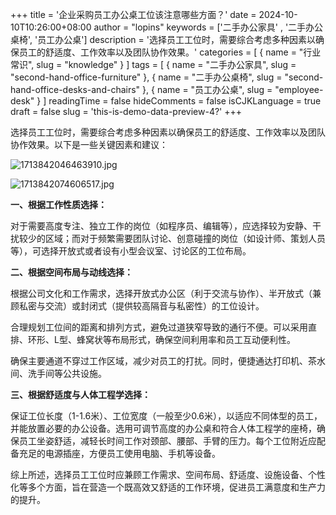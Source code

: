 +++
title = '企业采购员工办公桌工位该注意哪些方面？'
date = 2024-10-10T10:26:00+08:00
author = "lopins"
keywords = ['二手办公家具' , '二手办公桌椅', '员工办公桌']
description = '选择员工工位时，需要综合考虑多种因素以确保员工的舒适度、工作效率以及团队协作效果。'
categories = [
  { name = "行业常识", slug = "knowledge" }
]
tags = [
    { name = "二手办公家具", slug = "second-hand-office-furniture" },
    { name = "二手办公桌椅", slug = "second-hand-office-desks-and-chairs" },
    { name = "员工办公桌", slug = "employee-desk" }
]
readingTime = false
hideComments = false
isCJKLanguage = true
draft = false
slug = 'this-is-demo-data-preview-4?'
+++

选择员工工位时，需要综合考虑多种因素以确保员工的舒适度、工作效率以及团队协作效果。以下是一些关键因素和建议：

![1713842046463910.jpg](https://www.jdwy.cn/Upload/ueditor/image/20240423/1713842046463910.jpg)

![1713842074606517.jpg](https://www.jdwy.cn/Upload/ueditor/image/20240423/1713842074606517.jpg)

**一、根据工作性质选择：**

对于需要高度专注、独立工作的岗位（如程序员、编辑等），应选择较为安静、干扰较少的区域；而对于频繁需要团队讨论、创意碰撞的岗位（如设计师、策划人员等），可选择开放式或者设有小型会议室、讨论区的工位布局。

**二、根据空间布局与动线选择：**

根据公司文化和工作需求，选择开放式办公区（利于交流与协作）、半开放式（兼顾私密与交流）或封闭式（提供较高隔音与私密性）的工位设计。

合理规划工位间的距离和排列方式，避免过道狭窄导致的通行不便。可以采用直排、环形、L型、蜂窝状等布局形式，确保空间利用率和员工互动便利性。

确保主要通道不穿过工作区域，减少对员工的打扰。同时，便捷通达打印机、茶水间、洗手间等公共设施。

**三、根据舒适度与人体工程学选择：**

保证工位长度（1-1.6米）、工位宽度（一般至少0.6米），以适应不同体型的员工，并能放置必要的办公设备。选用可调节高度的办公桌和符合人体工程学的座椅，确保员工坐姿舒适，减轻长时间工作对颈部、腰部、手臂的压力。每个工位附近应配备充足的电源插座，方便员工使用电脑、手机等设备。

综上所述，选择员工工位时应兼顾工作需求、空间布局、舒适度、设施设备、个性化等多个方面，旨在营造一个既高效又舒适的工作环境，促进员工满意度和生产力的提升。